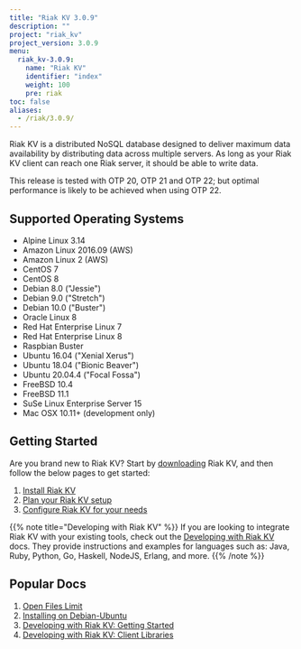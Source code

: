 ```yaml
---
title: "Riak KV 3.0.9"
description: ""
project: "riak_kv"
project_version: 3.0.9
menu:
  riak_kv-3.0.9:
    name: "Riak KV"
    identifier: "index"
    weight: 100
    pre: riak
toc: false
aliases:
  - /riak/3.0.9/
---
```



[aboutenterprise]: https://www.tiot.jp/en/about-us/contact-us/
[config index]: {{<baseurl>}}riak/kv/3.0.9/configuring
[downloads]: {{<baseurl>}}riak/kv/3.0.9/downloads/
[install index]: {{<baseurl>}}riak/kv/3.0.9/setup/installing/
[plan index]: {{<baseurl>}}riak/kv/3.0.9/setup/planning
[perf open files]: {{<baseurl>}}riak/kv/3.0.9/using/performance/open-files-limit
[install debian & ubuntu]: {{<baseurl>}}riak/kv/3.0.9/setup/installing/debian-ubuntu
[getting started]: {{<baseurl>}}riak/kv/3.0.9/developing/getting-started
[dev client libraries]: {{<baseurl>}}riak/kv/3.0.9/developing/client-libraries



Riak KV is a distributed NoSQL database designed to deliver maximum data availability by distributing data across multiple servers. As long as your Riak KV client can reach one Riak server, it should be able to write data.

This release is tested with OTP 20, OTP 21 and OTP 22; but optimal performance is likely to be achieved when using OTP 22.

## Supported Operating Systems

- Alpine Linux 3.14
- Amazon Linux 2016.09 (AWS)
- Amazon Linux 2 (AWS)
- CentOS 7
- CentOS 8
- Debian 8.0 ("Jessie")
- Debian 9.0 ("Stretch")
- Debian 10.0 ("Buster")
- Oracle Linux 8
- Red Hat Enterprise Linux 7
- Red Hat Enterprise Linux 8
- Raspbian Buster
- Ubuntu 16.04 ("Xenial Xerus")
- Ubuntu 18.04 ("Bionic Beaver")
- Ubuntu 20.04.4 ("Focal Fossa")
- FreeBSD 10.4
- FreeBSD 11.1
- SuSe Linux Enterprise Server 15
- Mac OSX 10.11+ (development only)

## Getting Started

Are you brand new to Riak KV? Start by [downloading][downloads] Riak KV, and then follow the below pages to get started:

1. [Install Riak KV][install index]
2. [Plan your Riak KV setup][plan index]
3. [Configure Riak KV for your needs][config index]

{{% note title="Developing with Riak KV" %}}
If you are looking to integrate Riak KV with your existing tools, check out the [Developing with Riak KV]({{<baseurl>}}riak/kv/3.0.9/developing) docs. They provide instructions and examples for languages such as: Java, Ruby, Python, Go, Haskell, NodeJS, Erlang, and more.
{{% /note %}}

## Popular Docs

1. [Open Files Limit][perf open files]
2. [Installing on Debian-Ubuntu][install debian & ubuntu]
3. [Developing with Riak KV: Getting Started][getting started]
4. [Developing with Riak KV: Client Libraries][dev client libraries]






